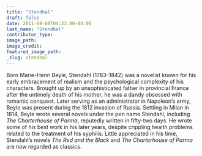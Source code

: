 ```yaml
---
title: "Stendhal"
draft: false
date: 2011-09-08T04:23:00-04:00
last_name: "Stendhal"
contributor_type:
image_path:
image_credit:
featured_image_path:
_slug: stendhal
---
```


Born Marie-Henri Beyle, Stendahl (1783–1842) was a novelist known for his early embracement of realism and the psychological complexity of his characters. Brought up by an unsophisticated father in provincial France after the untimely death of his mother, he was a dandy obsessed with romantic conquest. Later serving as an administrator in Napoleon’s army, Beyle was present during the 1812 invasion of Russia. Settling in Milan in 1814, Beyle wrote several novels under the pen name Stendahl, including _The Charterhouse of Parma_, reputedly written in fifty-two days. He wrote some of his best work in his later years, despite crippling health problems related to the treatment of his syphilis. Little appreciated in his time, Stendahl’s novels _The Red and the Black_ and _The Charterhouse of Parma_ are now regarded as classics.

